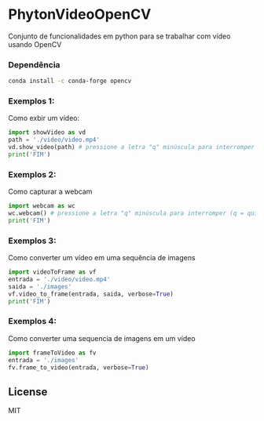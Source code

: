 # PhytonVideoOpenCV

Conjunto de funcionalidades em python para se trabalhar com vídeo usando OpenCV

### Dependência

```sh
conda install -c conda-forge opencv
```

### Exemplos 1:
Como exbir um vídeo:
```python
import showVideo as vd
path = './video/video.mp4'
vd.show_video(path) # pressione a letra "q" minúscula para interromper (q = quit)
print('FIM')
```
### Exemplos 2:
Como capturar a webcam
```python
import webcam as wc
wc.webcam() # pressione a letra "q" minúscula para interromper (q = quit)
print('FIM')
```

### Exemplos 3:
Como converter um vídeo em uma sequência de imagens
```python
import videoToFrame as vf
entrada = './video/video.mp4'
saida = './images'
vf.video_to_frame(entrada, saida, verbose=True)
print('FIM')
```

### Exemplos 4:
Como converter uma sequencia de imagens em um vídeo

```python
import frameToVideo as fv
entrada = './images'
fv.frame_to_video(entrada, verbose=True)
```
License
----

MIT

